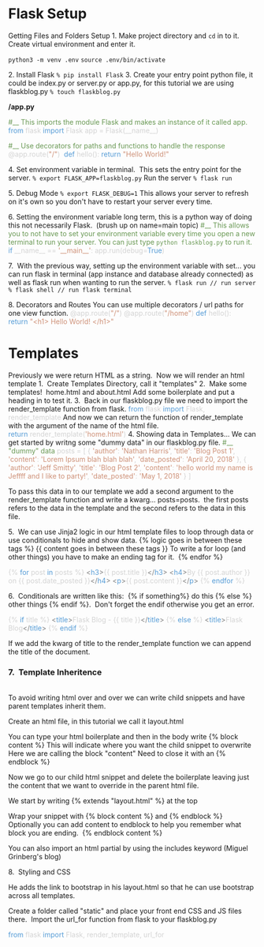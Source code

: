 # Flask Setup

Getting Files and Folders Setup
1\. Make project directory and `cd` in to it.  Create virtual environment and enter it.

`python3 -m venv .env`
`source .env/bin/activate`

2\. Install Flask
`% pip install Flask`
3\. Create your entry point python file\, it could be index\.py or server\.py or app\.py\, for this tutorial we are using flaskblog\.py
`% touch flaskblog.py`

**/app.py**

<span class="colour" style="color:rgb(106, 153, 85)">#\_\_ This imports the module Flask and makes an instance of it called app.</span>
<span class="colour" style="color:rgb(86, 156, 214)">from</span><span class="colour" style="color:rgb(212, 212, 212)"> flask </span><span class="colour" style="color:rgb(86, 156, 214)">import</span><span class="colour" style="color:rgb(212, 212, 212)"> Flask</span>
<span class="colour" style="color:rgb(212, 212, 212)">app = Flask(\_\_name\_\_)</span>

<span class="colour" style="color:rgb(106, 153, 85)">#\_\_ Use decorators for paths and functions to handle the response</span>
<span class="colour" style="color:rgb(212, 212, 212)">@app.route(</span><span class="colour" style="color:rgb(206, 145, 120)">"/"</span><span class="colour" style="color:rgb(212, 212, 212)">) </span>
<span class="colour" style="color:rgb(86, 156, 214)">def</span><span class="colour" style="color:rgb(212, 212, 212)"> hello():</span>
<span class="colour" style="color:rgb(86, 156, 214)">return</span><span class="colour" style="color:rgb(212, 212, 212)"> </span><span class="colour" style="color:rgb(206, 145, 120)">"Hello World!"</span>

4\. Set environment variable in terminal\.  This sets the entry point for the server\.
`% export FLASK_APP=flaskblog.py`
Run the server
`% flask run`

5\. Debug Mode
`% export FLASK_DEBUG=1`
This allows your server to refresh on it's own so you don't have to restart your server every time.

6\. Setting the environment variable long term\, this is a python way of doing this not necessarily Flask\.  \(brush up on name=main topic\)
<span class="colour" style="color:rgb(106, 153, 85)">#\_\_ This allows you to not have to set your environment variable every time you open a new terminal to run your server. You can just type `python flaskblog.py` to run it.</span>
<span class="colour" style="color:rgb(86, 156, 214)">if</span><span class="colour" style="color:rgb(212, 212, 212)"> \_\_name\_\_ == </span><span class="colour" style="color:rgb(206, 145, 120)">'\_\_main\_\_'</span><span class="colour" style="color:rgb(212, 212, 212)">:</span>
<span class="colour" style="color:rgb(212, 212, 212)">app.run(debug=</span><span class="colour" style="color:rgb(86, 156, 214)">True</span><span class="colour" style="color:rgb(212, 212, 212)">)</span>

7.  With the previous way, setting up the environment variable with set... you can run flask in terminal (app instance and database already connected) as well as flask run when wanting to run the server.
`% flask run // run server`
`% flask shell // run flask terminal`

8\. Decorators and Routes
You can use multiple decorators / url paths for one view function.
<span class="colour" style="color:rgb(212, 212, 212)">@app.route(</span><span class="colour" style="color:rgb(206, 145, 120)">"/"</span><span class="colour" style="color:rgb(212, 212, 212)">)</span>
<span class="colour" style="color:rgb(212, 212, 212)">@app.route(</span><span class="colour" style="color:rgb(206, 145, 120)">"/home"</span><span class="colour" style="color:rgb(212, 212, 212)">)</span>
<span class="colour" style="color:rgb(86, 156, 214)">def</span><span class="colour" style="color:rgb(212, 212, 212)"> hello():</span>
<span class="colour" style="color:rgb(86, 156, 214)">return</span><span class="colour" style="color:rgb(212, 212, 212)"> </span><span class="colour" style="color:rgb(206, 145, 120)">"\<h1> Hello World! \</h1>"</span>

# Templates

Previously we were return HTML as a string.  Now we will render an html template
1.  Create Templates Directory, call it "templates"
2.  Make some templates!  home.html and about.html
Add some boilerplate and put a heading in to test it.
3.  Back in our flaskblog.py file we need to import the render\_template function from flask.
<span class="colour" style="color: rgb(86, 156, 214);">from</span><span class="colour" style="color: rgb(212, 212, 212);"> flask </span><span class="colour" style="color: rgb(86, 156, 214);">import</span><span class="colour" style="color: rgb(212, 212, 212);"> Flask, render\_template</span>
And now we can return the function of render\_template with the argument of the name of the html file.
<span class="colour" style="color: rgb(86, 156, 214);">return</span><span class="colour" style="color: rgb(212, 212, 212);"> render\_template(</span><span class="colour" style="color: rgb(206, 145, 120);">'home.html'</span><span class="colour" style="color: rgb(212, 212, 212);">)</span>
4\. Showing data in Templates\.\.\. We can get started by writng some "dummy data" in our flaskblog\.py file\.
<span class="colour" style="color: rgb(106, 153, 85);">#\_\_ "dummy" data</span>
<span class="colour" style="color: rgb(212, 212, 212);">posts = [</span>
<span class="colour" style="color: rgb(212, 212, 212);">{</span>
<span class="colour" style="color: rgb(206, 145, 120);">'author'</span><span class="colour" style="color: rgb(212, 212, 212);">: </span><span class="colour" style="color: rgb(206, 145, 120);">'Nathan Harris'</span><span class="colour" style="color: rgb(212, 212, 212);">,</span>
<span class="colour" style="color: rgb(206, 145, 120);">'title'</span><span class="colour" style="color: rgb(212, 212, 212);">: </span><span class="colour" style="color: rgb(206, 145, 120);">'Blog Post 1'</span><span class="colour" style="color: rgb(212, 212, 212);">,</span>
<span class="colour" style="color: rgb(206, 145, 120);">'content'</span><span class="colour" style="color: rgb(212, 212, 212);">: </span><span class="colour" style="color: rgb(206, 145, 120);">'Lorem Ipsum blah blah blah'</span><span class="colour" style="color: rgb(212, 212, 212);">,</span>
<span class="colour" style="color: rgb(206, 145, 120);">'date\_posted'</span><span class="colour" style="color: rgb(212, 212, 212);">: </span><span class="colour" style="color: rgb(206, 145, 120);">'April 20, 2018'</span>
<span class="colour" style="color: rgb(212, 212, 212);">},</span>
<span class="colour" style="color: rgb(212, 212, 212);">{</span>
<span class="colour" style="color: rgb(206, 145, 120);">'author'</span><span class="colour" style="color: rgb(212, 212, 212);">: </span><span class="colour" style="color: rgb(206, 145, 120);">'Jeff Smitty'</span><span class="colour" style="color: rgb(212, 212, 212);">,</span>
<span class="colour" style="color: rgb(206, 145, 120);">'title'</span><span class="colour" style="color: rgb(212, 212, 212);">: </span><span class="colour" style="color: rgb(206, 145, 120);">'Blog Post 2'</span><span class="colour" style="color: rgb(212, 212, 212);">,</span>
<span class="colour" style="color: rgb(206, 145, 120);">'content'</span><span class="colour" style="color: rgb(212, 212, 212);">: </span><span class="colour" style="color: rgb(206, 145, 120);">'hello world my name is Jeffff and I like to party!'</span><span class="colour" style="color: rgb(212, 212, 212);">,</span>
<span class="colour" style="color: rgb(206, 145, 120);">'date\_posted'</span><span class="colour" style="color: rgb(212, 212, 212);">: </span><span class="colour" style="color: rgb(206, 145, 120);">'May 1, 2018'</span>
<span class="colour" style="color: rgb(212, 212, 212);">}</span>
<span class="colour" style="color: rgb(212, 212, 212);">]</span>

To pass this data in to our template we add a second argument to the render\_template function and write a kwarg... posts=posts.  the first posts refers to the data in the template and the second refers to the data in this file.

5.  We can use Jinja2 logic in our html template files to loop through data or use conditionals to hide and show data.
{% logic goes in between these tags %}
{{ content goes in between these tags }}
To write a for loop (and other things) you have to make an ending tag for it.  {% endfor %}

<span class="colour" style="color: rgb(212, 212, 212);">{% </span><span class="colour" style="color: rgb(86, 156, 214);">for</span><span class="colour" style="color: rgb(212, 212, 212);"> post </span><span class="colour" style="color: rgb(86, 156, 214);">in</span><span class="colour" style="color: rgb(212, 212, 212);"> posts %}</span>
<span class="colour" style="color: rgb(128, 128, 128);"><</span><span class="colour" style="color: rgb(86, 156, 214);">h3</span><span class="colour" style="color: rgb(128, 128, 128);">></span><span class="colour" style="color: rgb(212, 212, 212);">{{ post.title }}</span><span class="colour" style="color: rgb(128, 128, 128);"></</span><span class="colour" style="color: rgb(86, 156, 214);">h3</span><span class="colour" style="color: rgb(128, 128, 128);">></span>
<span class="colour" style="color: rgb(128, 128, 128);"><</span><span class="colour" style="color: rgb(86, 156, 214);">h4</span><span class="colour" style="color: rgb(128, 128, 128);">></span><span class="colour" style="color: rgb(212, 212, 212);">By {{ post.author }} on {{ post.date\_posted }}</span><span class="colour" style="color: rgb(128, 128, 128);"></</span><span class="colour" style="color: rgb(86, 156, 214);">h4</span><span class="colour" style="color: rgb(128, 128, 128);">></span>
<span class="colour" style="color: rgb(128, 128, 128);"><</span><span class="colour" style="color: rgb(86, 156, 214);">p</span><span class="colour" style="color: rgb(128, 128, 128);">></span><span class="colour" style="color: rgb(212, 212, 212);">{{ post.content }}</span><span class="colour" style="color: rgb(128, 128, 128);"></</span><span class="colour" style="color: rgb(86, 156, 214);">p</span><span class="colour" style="color: rgb(128, 128, 128);">></span>
<span class="colour" style="color: rgb(212, 212, 212);">{% </span><span class="colour" style="color: rgb(86, 156, 214);">endfor</span><span class="colour" style="color: rgb(212, 212, 212);"> %}</span>

6.  Conditionals are written like this:  {% if something%} do this {% else %} other things {% endif %}.  Don't forget the endif otherwise you get an error.

<span class="colour" style="color: rgb(212, 212, 212);">{% </span><span class="colour" style="color: rgb(86, 156, 214);">if</span><span class="colour" style="color: rgb(212, 212, 212);"> title %}</span>
<span class="colour" style="color: rgb(128, 128, 128);"><</span><span class="colour" style="color: rgb(86, 156, 214);">title</span><span class="colour" style="color: rgb(128, 128, 128);">></span><span class="colour" style="color: rgb(212, 212, 212);">Flask Blog - {{ title }}</span><span class="colour" style="color: rgb(128, 128, 128);"></</span><span class="colour" style="color: rgb(86, 156, 214);">title</span><span class="colour" style="color: rgb(128, 128, 128);">></span>
<span class="colour" style="color: rgb(212, 212, 212);">{% </span><span class="colour" style="color: rgb(86, 156, 214);">else</span><span class="colour" style="color: rgb(212, 212, 212);"> %}</span>
<span class="colour" style="color: rgb(128, 128, 128);"><</span><span class="colour" style="color: rgb(86, 156, 214);">title</span><span class="colour" style="color: rgb(128, 128, 128);">></span><span class="colour" style="color: rgb(212, 212, 212);">Flask Blog</span><span class="colour" style="color: rgb(128, 128, 128);"></</span><span class="colour" style="color: rgb(86, 156, 214);">title</span><span class="colour" style="color: rgb(128, 128, 128);">></span>
<span class="colour" style="color: rgb(212, 212, 212);">{% </span><span class="colour" style="color: rgb(86, 156, 214);">endif</span><span class="colour" style="color: rgb(212, 212, 212);"> %}</span>

If we add the kwarg of title to the render\_template function we can append the title of the document.
<br>
### 7.  Template Inheritence
<br>
To avoid writing html over and over we can write child snippets and have parent templates inherit them.

Create an html file, in this tutorial we call it layout.html

You can type your html boilerplate and then in the body write
{% block content %}
This will indicate where you want the child snippet to overwrite
Here we are calling the block "content"
Need to close it with an {% endblock %}

Now we go to our child html snippet and delete the boilerplate leaving just the content that we want to override in the parent html file.

We start by writing {% extends "layout.html" %} at the top

Wrap your snippet with {% block content %} and {% endblock %}
Optionally you can add content to endblock to help you remember what block you are ending.  {% endblock content %}

You can also import an html partial by using the includes keyword (Miguel Grinberg's blog)

8.  Styling and CSS

He adds the link to bootstrap in his layout.html so that he can use bootstrap across all templates.

Create a folder called "static" and place your front end CSS and JS files there.  Import the url\_for function from flask to your flaskblog.py

<span class="colour" style="color: rgb(86, 156, 214);">from</span><span class="colour" style="color: rgb(212, 212, 212);"> flask </span><span class="colour" style="color: rgb(86, 156, 214);">import</span><span class="colour" style="color: rgb(212, 212, 212);"> Flask, render\_template, url\_for</span>

<link rel='stylesheet' href="{{ url\_for('static'), filename='main.css'}}">

<br>
<br>
<br>
<br>
<br>
<br>
<br>
<br>
<br>
<br>
<br>
<br>
<br>
<br>
<br>
<br>
<br>
<br>
